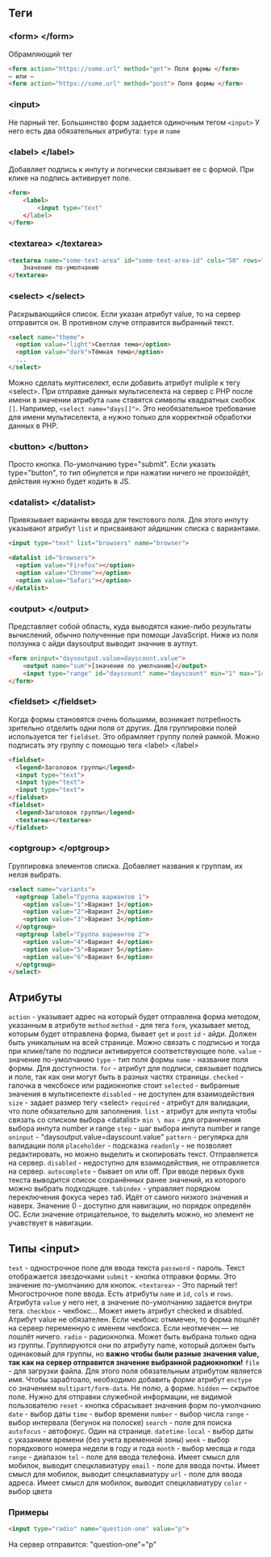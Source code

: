 ## Теги
### \<form> \</form>
Обрамляющий тег
```html
<form action="https://some.url" method="get"> Поля формы </form>
— или —
<form action="https://some.url" method="post"> Поля формы </form>
```
### \<input>
Не парный тег.
Большинство форм задается одиночным тегом `<input>`
У него есть два обязательных атрибута: `type` и `name`

### \<label> \</label>
Добавляет подпись к инпуту и логически связывает ее с формой. При клике на подпись активирует поле.
```html
<form>
	<label>
		<input type="text"
	</label>
</form>
```
### \<textarea> \</textarea>
```html
<textarea name="some-text-area" id="some-text-area-id" cols="50" rows="100">
	Значение по-умолчанию
</textarea>
```
### \<select> \</select>
Раскрывающийся список. Если указан атрибут value, то на сервер отправится он. В противном случе отправится выбранный текст.
```html
<select name="theme">
  <option value="light">Светлая тема</option>
  <option value="dark">Тёмная тема</option>
  ...
</select>
```
Можно сделать мултиселект, если добавить атрибут muliple к тегу \<select>. При отправке данных мультиселекта на сервер с PHP после имени в значении атрибута `name` ставятся символы квадратных скобок `[]`. Например, `<select name="days[]">`. Это необязательное требование для имени мультиселекта, а нужно только для корректной обработки данных в PHP.
### \<button> \</button>
Просто кнопка. По-умолчанию type="submit". Если указать type="button", то тип обнулется и при нажатии ничего не произойдёт, действия нужно будет кодить в JS. 
### \<datalist> \</datalist>
Привязывает варианты ввода для текстового поля. Для этого инпуту указывают атрибут `list` и присваивают айдишник списка с вариантами.
```html
<input type="text" list="browsers" name="browser">

<datalist id="browsers">
  <option value="Firefox"></option>
  <option value="Chrome"></option>
  <option value="Safari"></option>
</datalist>
```
### \<output> \</output>
Представляет собой область, куда выводятся какие-либо результаты вычислений, обычно полученные при помощи JavaScript. Ниже из поля ползунка с айди daysoutput выводит значние в аутпут.
```html
<form oninput="daysoutput.value=dayscount.value">
	<output name="sum">[значение по умолчанию]</output>
	<input type="range" id="dayscount" name="dayscount" min="1" max="14" step="1">
</form>
```
### \<fieldset> \</fieldset>
Когда формы становятся очень большими, возникает потребность зрительно отделить одни поля от других. Для группировки полей используется тег `fieldset`. Это обрамляет группу полей рамкой. Можно подписать эту группу с помощью тега \<label> \</label>
```html
<fieldset>
  <legend>Заголовок группы</legend>
  <input type="text">
  <input type="text">
  <input type="text">
</fieldset>
<fieldset>
  <legend>Заголовок группы</legend>
  <textarea></textarea>
</fieldset>
```
### \<optgroup> \</optgroup>
Группировка элементов списка. Добавляет названия к группам, их нелзя выбрать.
```html
<select name="variants">
  <optgroup label="Группа вариантов 1">
    <option value="1">Вариант 1</option>
    <option value="2">Вариант 2</option>
    <option value="3">Вариант 3</option>
  </optgroup>
  <optgroup label="Группа вариантов 2">
    <option value="4">Вариант 4</option>
    <option value="5">Вариант 5</option>
    <option value="6">Вариант 6</option>
  </optgroup>
</select>
```
## Атрибуты
`action` - указывает адрес на который будет отправлена форма методом, указанным в атрибуте `method`
`method` - для тега `form`, указывает метод, которым будет отправлена форма, бывает `get` и `post`
 `id` - айди. Должен быть уникальным на всей странице. Можно связать с подписью и тогда при клике/тапе по подписи активируется соответствующее поле. 
 `value` - значение по-умолчанию
 `type` - тип поля формы
 `name` - название поля формы. Для доступности.
 `for` - атрибут для подписи, связывает подпись и поле, так как они могут быть в разных частях страницы.
 `checked` - галочка в чексбоксе или радиокнопке стоит
 `selected` - выбранные значения в мультиселекте
 `disabled` - не доступен для взаимодействия
 `size` - задает размер тегу \<select>
 `required` - атрибут для валидации, что поле обязательно для заполнения.
 `list` - атрибут для инпута чтобы связать со списком выбора \<datalist>
 `min \ max` - для ограничения выбора инпута number и range
 `step` - шаг выбора инпута number и range
 `oninput` - "daysoutput.value=dayscount.value"
 `pattern` - регулярка для валидации поля
 `placeholder` - подсказка
 `readonly` - не позволяет редактировать, но можно выделить и скопировать текст. Отправляется на сервер.
 `disabled` - недоступно для взаимодействия, не отправляется на сервер.
 `autocomplete` - бывает on или off. При вводе первых букв текста выводится список сохранённых ранее значений, из которого можно выбрать подходящее.
 `tabindex` - управляет порядком переключения фокуса через таб. Идёт от самого низкого значения и наверх. Значение 0 - доступно для навигации, но порядок определён ОС. Если значение отрицательное, то выделить можно, но элемент не учавствует в навигации.
  
## Типы \<input>
`text` - однострочное поле для ввода текста
`password` - пароль. Текст отображается звездочками
`submit` - кнопка отправки формы. Это значение по-умолчанию для кнопок.
`<textarea>` - Это парный тег! Многострочное поле ввода. Есть атрибуты `name` и `id`, `cols` и `rows`. Атрибута `value` у него нет, а значение по-умолчанию задается внутри тега.
`checkbox` - чекбокс... Может иметь атрибут checked и disabled. Атрибут value не обязателен. Если чекбокс отммечен, то форма пошлёт на сервер переменную с именем чекбокса. Если неотмечен — не пошлёт ничего.
`radio` - радиокнопка. Может быть выбрана только одна из группы. Группируются они по атрибуту name, который должен быть одинаковый для группы, но **важно чтобы были разные значения value, так как на сервер отправится значение выбранной радиокнопки!**
`file` - для загрузки файла. Для этого поля обязательным атрибутом является имя. Чтобы зарабтоало, необходимо добавить _форме_ атрибут `enctype` со значением `multipart/form-data`. Не полю, а форме. 
`hidden` — скрытое поле. Нужно для отправки служебной информации, не видимой пользователю
`reset` - кнопка сбрасывает значения форм по-умолчанию
`date` - выбор даты
`time` - выбор времени
`number` - выбор числа
`range` - выбор интервала (бегунок на полоске)
`search` - поле для поиска
`autofocus` - автофокус. Один на странице.
`datetime-local` - выбор даты с указанием времени (без учета временной зоны)
`week` - выбор порядкового номера недели в году и года
`month` - выбор месяца и года
`range` - диапазон
`tel` - поле для ввода телефона. Имеет смысл для мобилок, выводит спецклавиатуру
`email` - поле для ввода почты. Имеет смысл для мобилок, выводит спецклавиатуру
`url` - поле для ввода адреса. Имеет смысл для мобилок, выводит спецклавиатуру
`color` - выбор цвета


### Примеры
```html
<input type="radio" name="question-one" value="p">
```
На сервер отправится: "question-one"="p"